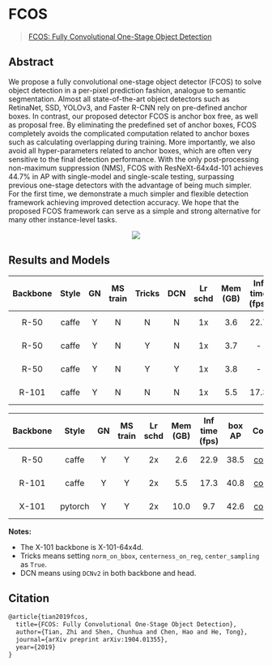 # FCOS

> [FCOS: Fully Convolutional One-Stage Object Detection](https://arxiv.org/abs/1904.01355)

<!-- [ALGORITHM] -->

## Abstract

We propose a fully convolutional one-stage object detector (FCOS) to solve object detection in a per-pixel prediction fashion, analogue to semantic segmentation. Almost all state-of-the-art object detectors such as RetinaNet, SSD, YOLOv3, and Faster R-CNN rely on pre-defined anchor boxes. In contrast, our proposed detector FCOS is anchor box free, as well as proposal free. By eliminating the predefined set of anchor boxes, FCOS completely avoids the complicated computation related to anchor boxes such as calculating overlapping during training. More importantly, we also avoid all hyper-parameters related to anchor boxes, which are often very sensitive to the final detection performance. With the only post-processing non-maximum suppression (NMS), FCOS with ResNeXt-64x4d-101 achieves 44.7% in AP with single-model and single-scale testing, surpassing previous one-stage detectors with the advantage of being much simpler. For the first time, we demonstrate a much simpler and flexible detection framework achieving improved detection accuracy. We hope that the proposed FCOS framework can serve as a simple and strong alternative for many other instance-level tasks.

<div align=center>
<img src="https://user-images.githubusercontent.com/40661020/143882011-45b234bc-d04b-4bbe-a822-94bec057ac86.png"/>
</div>

## Results and Models

| Backbone | Style | GN  | MS train | Tricks | DCN | Lr schd | Mem (GB) | Inf time (fps) | box AP |                                                                          Config                                                                          |                                                                                                                                                                                          Download                                                                                                                                                                                          |
| :------: | :---: | :-: | :------: | :----: | :-: | :-----: | :------: | :------------: | :----: | :------------------------------------------------------------------------------------------------------------------------------------------------------: | :----------------------------------------------------------------------------------------------------------------------------------------------------------------------------------------------------------------------------------------------------------------------------------------------------------------------------------------------------------------------------------------: |
|   R-50   | caffe |  Y  |    N     |   N    |  N  |   1x    |   3.6    |      22.7      |  36.6  |                   [config](https://github.com/open-mmlab/mmdetection/tree/dev-3.x/configs/fcos/fcos_r50-caffe_fpn_gn-head_1x_coco.py)                    |                                                        [model](https://download.openmmlab.com/mmdetection/v2.0/fcos/fcos_r50_caffe_fpn_gn-head_1x_coco/fcos_r50_caffe_fpn_gn-head_1x_coco-821213aa.pth) \| [log](https://download.openmmlab.com/mmdetection/v2.0/fcos/fcos_r50_caffe_fpn_gn-head_1x_coco/20201227_180009.log.json)                                                         |
|   R-50   | caffe |  Y  |    N     |   Y    |  N  |   1x    |   3.7    |       -        |  38.7  |   [config](https://github.com/open-mmlab/mmdetection/tree/dev-3.x/configs/fcos/fcos_r50-caffe_fpn_gn-head-center-normbbox-centeronreg-giou_1x_coco.py)   |       [model](https://download.openmmlab.com/mmdetection/v2.0/fcos/fcos_center-normbbox-centeronreg-giou_r50_caffe_fpn_gn-head_1x_coco/fcos_center-normbbox-centeronreg-giou_r50_caffe_fpn_gn-head_1x_coco-0a0d75a8.pth) \| [log](https://download.openmmlab.com/mmdetection/v2.0/fcos/fcos_center-normbbox-centeronreg-giou_r50_caffe_fpn_gn-head_1x_coco/20210105_135818.log.json)       |
|   R-50   | caffe |  Y  |    N     |   Y    |  Y  |   1x    |   3.8    |       -        |  42.3  | [config](https://github.com/open-mmlab/mmdetection/tree/dev-3.x/configs/fcos/fcos_r50-dcn-caffe_fpn_gn-head-center-normbbox-centeronreg-giou_1x_coco.py) | [model](https://download.openmmlab.com/mmdetection/v2.0/fcos/fcos_center-normbbox-centeronreg-giou_r50_caffe_fpn_gn-head_dcn_1x_coco/fcos_center-normbbox-centeronreg-giou_r50_caffe_fpn_gn-head_dcn_1x_coco-ae4d8b3d.pth) \| [log](https://download.openmmlab.com/mmdetection/v2.0/fcos/fcos_center-normbbox-centeronreg-giou_r50_caffe_fpn_gn-head_dcn_1x_coco/20210105_224556.log.json) |
|  R-101   | caffe |  Y  |    N     |   N    |  N  |   1x    |   5.5    |      17.3      |  39.1  |                   [config](https://github.com/open-mmlab/mmdetection/tree/dev-3.x/configs/fcos/fcos_r101-caffe_fpn_gn-head-1x_coco.py)                   |                                                       [model](https://download.openmmlab.com/mmdetection/v2.0/fcos/fcos_r101_caffe_fpn_gn-head_1x_coco/fcos_r101_caffe_fpn_gn-head_1x_coco-0e37b982.pth) \| [log](https://download.openmmlab.com/mmdetection/v2.0/fcos/fcos_r101_caffe_fpn_gn-head_1x_coco/20210103_155046.log.json)                                                       |

| Backbone |  Style  | GN  | MS train | Lr schd | Mem (GB) | Inf time (fps) | box AP |                                                             Config                                                              |                                                                                                                                                            Download                                                                                                                                                            |
| :------: | :-----: | :-: | :------: | :-----: | :------: | :------------: | :----: | :-----------------------------------------------------------------------------------------------------------------------------: | :----------------------------------------------------------------------------------------------------------------------------------------------------------------------------------------------------------------------------------------------------------------------------------------------------------------------------: |
|   R-50   |  caffe  |  Y  |    Y     |   2x    |   2.6    |      22.9      |  38.5  | [config](https://github.com/open-mmlab/mmdetection/tree/dev-3.x/configs/fcos/fcos_r50-caffe_fpn_gn-head_ms-640-800-2x_coco.py)  |  [model](https://download.openmmlab.com/mmdetection/v2.0/fcos/fcos_r50_caffe_fpn_gn-head_mstrain_640-800_2x_coco/fcos_r50_caffe_fpn_gn-head_mstrain_640-800_2x_coco-d92ceeea.pth) \| [log](https://download.openmmlab.com/mmdetection/v2.0/fcos/fcos_r50_caffe_fpn_gn-head_mstrain_640-800_2x_coco/20201227_161900.log.json)   |
|  R-101   |  caffe  |  Y  |    Y     |   2x    |   5.5    |      17.3      |  40.8  | [config](https://github.com/open-mmlab/mmdetection/tree/dev-3.x/configs/fcos/fcos_r101-caffe_fpn_gn-head_ms-640-800-2x_coco.py) | [model](https://download.openmmlab.com/mmdetection/v2.0/fcos/fcos_r101_caffe_fpn_gn-head_mstrain_640-800_2x_coco/fcos_r101_caffe_fpn_gn-head_mstrain_640-800_2x_coco-511424d6.pth) \| [log](https://download.openmmlab.com/mmdetection/v2.0/fcos/fcos_r101_caffe_fpn_gn-head_mstrain_640-800_2x_coco/20210103_155046.log.json) |
|  X-101   | pytorch |  Y  |    Y     |   2x    |   10.0   |      9.7       |  42.6  | [config](https://github.com/open-mmlab/mmdetection/tree/dev-3.x/configs/fcos/fcos_x101-64x4d_fpn_gn-head_ms-640-800-2x_coco.py) | [model](https://download.openmmlab.com/mmdetection/v2.0/fcos/fcos_x101_64x4d_fpn_gn-head_mstrain_640-800_2x_coco/fcos_x101_64x4d_fpn_gn-head_mstrain_640-800_2x_coco-ede514a8.pth) \| [log](https://download.openmmlab.com/mmdetection/v2.0/fcos/fcos_x101_64x4d_fpn_gn-head_mstrain_640-800_2x_coco/20210114_133041.log.json) |

**Notes:**

- The X-101 backbone is X-101-64x4d.
- Tricks means setting `norm_on_bbox`, `centerness_on_reg`, `center_sampling` as `True`.
- DCN means using `DCNv2` in both backbone and head.

## Citation

```latex
@article{tian2019fcos,
  title={FCOS: Fully Convolutional One-Stage Object Detection},
  author={Tian, Zhi and Shen, Chunhua and Chen, Hao and He, Tong},
  journal={arXiv preprint arXiv:1904.01355},
  year={2019}
}
```
